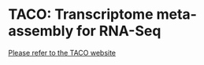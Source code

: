 # TACO: Transcriptome meta-assembly for RNA-Seq

[Please refer to the TACO website](http://tacorna.github.io)
